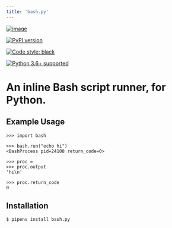 ```yaml
---
title: 'bash.py'
---
```


[![image](https://travis-ci.org/jpetrucciani/bash.py.svg?branch=master)](https://travis-ci.org/jpetrucciani/bash.py)

[![PyPI version](https://badge.fury.io/py/bash.py.svg)](https://badge.fury.io/py/bash.py)

[![Code style: black](https://img.shields.io/badge/code%20style-black-000000.svg)](https://github.com/ambv/black)

[![Python 3.6+ supported](https://img.shields.io/badge/python-3.6+-blue.svg)](https://www.python.org/downloads/release/python-360/)

An inline Bash script runner, for Python.
=========================================

Example Usage
-------------

``` {.pycon}
>>> import bash

>>> bash.run("echo hi")
<BashProcess pid=24108 return_code=0>

>>> proc = _
>>> proc.output
'hi\n'

>>> proc.return_code
0
```

Installation
------------

``` {.shell}
$ pipenv install bash.py
```
